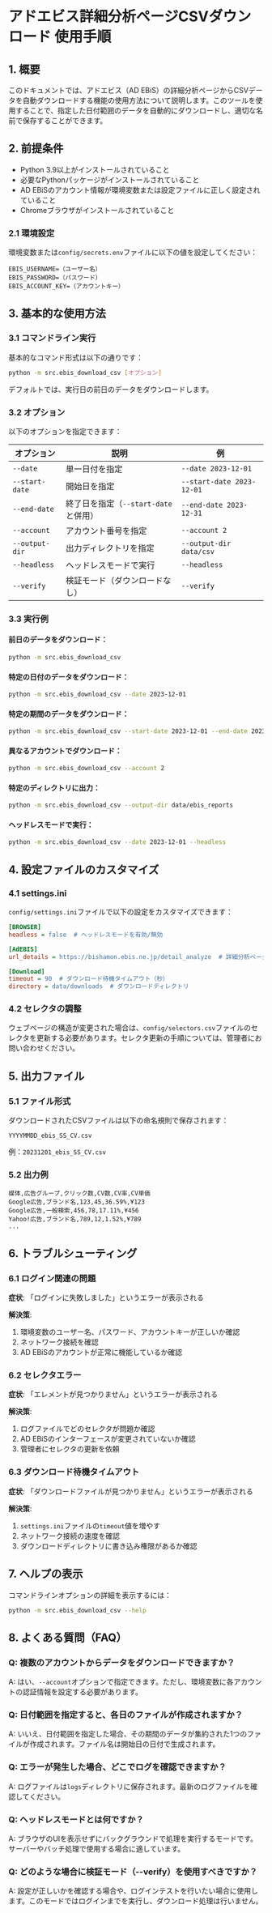 # アドエビス詳細分析ページCSVダウンロード 使用手順

## 1. 概要

このドキュメントでは、アドエビス（AD EBiS）の詳細分析ページからCSVデータを自動ダウンロードする機能の使用方法について説明します。このツールを使用することで、指定した日付範囲のデータを自動的にダウンロードし、適切な名前で保存することができます。

## 2. 前提条件

- Python 3.9以上がインストールされていること
- 必要なPythonパッケージがインストールされていること
- AD EBiSのアカウント情報が環境変数または設定ファイルに正しく設定されていること
- Chromeブラウザがインストールされていること

### 2.1 環境設定

環境変数または`config/secrets.env`ファイルに以下の値を設定してください：

```
EBIS_USERNAME=（ユーザー名）
EBIS_PASSWORD=（パスワード）
EBIS_ACCOUNT_KEY=（アカウントキー）
```

## 3. 基本的な使用方法

### 3.1 コマンドライン実行

基本的なコマンド形式は以下の通りです：

```bash
python -m src.ebis_download_csv [オプション]
```

デフォルトでは、実行日の前日のデータをダウンロードします。

### 3.2 オプション

以下のオプションを指定できます：

| オプション | 説明 | 例 |
|------------|------|-----|
| `--date` | 単一日付を指定 | `--date 2023-12-01` |
| `--start-date` | 開始日を指定 | `--start-date 2023-12-01` |
| `--end-date` | 終了日を指定（`--start-date`と併用） | `--end-date 2023-12-31` |
| `--account` | アカウント番号を指定 | `--account 2` |
| `--output-dir` | 出力ディレクトリを指定 | `--output-dir data/csv` |
| `--headless` | ヘッドレスモードで実行 | `--headless` |
| `--verify` | 検証モード（ダウンロードなし） | `--verify` |

### 3.3 実行例

#### 前日のデータをダウンロード：

```bash
python -m src.ebis_download_csv
```

#### 特定の日付のデータをダウンロード：

```bash
python -m src.ebis_download_csv --date 2023-12-01
```

#### 特定の期間のデータをダウンロード：

```bash
python -m src.ebis_download_csv --start-date 2023-12-01 --end-date 2023-12-31
```

#### 異なるアカウントでダウンロード：

```bash
python -m src.ebis_download_csv --account 2
```

#### 特定のディレクトリに出力：

```bash
python -m src.ebis_download_csv --output-dir data/ebis_reports
```

#### ヘッドレスモードで実行：

```bash
python -m src.ebis_download_csv --date 2023-12-01 --headless
```

## 4. 設定ファイルのカスタマイズ

### 4.1 settings.ini

`config/settings.ini`ファイルで以下の設定をカスタマイズできます：

```ini
[BROWSER]
headless = false  # ヘッドレスモードを有効/無効

[AdEBIS]
url_details = https://bishamon.ebis.ne.jp/detail_analyze  # 詳細分析ページのURL

[Download]
timeout = 90  # ダウンロード待機タイムアウト（秒）
directory = data/downloads  # ダウンロードディレクトリ
```

### 4.2 セレクタの調整

ウェブページの構造が変更された場合は、`config/selectors.csv`ファイルのセレクタを更新する必要があります。セレクタ更新の手順については、管理者にお問い合わせください。

## 5. 出力ファイル

### 5.1 ファイル形式

ダウンロードされたCSVファイルは以下の命名規則で保存されます：

```
YYYYMMDD_ebis_SS_CV.csv
```

例：`20231201_ebis_SS_CV.csv`

### 5.2 出力例

```csv
媒体,広告グループ,クリック数,CV数,CV率,CV単価
Google広告,ブランド名,123,45,36.59%,¥123
Google広告,一般検索,456,78,17.11%,¥456
Yahoo!広告,ブランド名,789,12,1.52%,¥789
...
```

## 6. トラブルシューティング

### 6.1 ログイン関連の問題

**症状**: 「ログインに失敗しました」というエラーが表示される

**解決策**:
1. 環境変数のユーザー名、パスワード、アカウントキーが正しいか確認
2. ネットワーク接続を確認
3. AD EBiSのアカウントが正常に機能しているか確認

### 6.2 セレクタエラー

**症状**: 「エレメントが見つかりません」というエラーが表示される

**解決策**:
1. ログファイルでどのセレクタが問題か確認
2. AD EBiSのインターフェースが変更されていないか確認
3. 管理者にセレクタの更新を依頼

### 6.3 ダウンロード待機タイムアウト

**症状**: 「ダウンロードファイルが見つかりません」というエラーが表示される

**解決策**:
1. `settings.ini`ファイルの`timeout`値を増やす
2. ネットワーク接続の速度を確認
3. ダウンロードディレクトリに書き込み権限があるか確認

## 7. ヘルプの表示

コマンドラインオプションの詳細を表示するには：

```bash
python -m src.ebis_download_csv --help
```

## 8. よくある質問（FAQ）

### Q: 複数のアカウントからデータをダウンロードできますか？
A: はい、`--account`オプションで指定できます。ただし、環境変数に各アカウントの認証情報を設定する必要があります。

### Q: 日付範囲を指定すると、各日のファイルが作成されますか？
A: いいえ、日付範囲を指定した場合、その期間のデータが集約された1つのファイルが作成されます。ファイル名は開始日の日付で生成されます。

### Q: エラーが発生した場合、どこでログを確認できますか？
A: ログファイルは`logs`ディレクトリに保存されます。最新のログファイルを確認してください。

### Q: ヘッドレスモードとは何ですか？
A: ブラウザのUIを表示せずにバックグラウンドで処理を実行するモードです。サーバーやバッチ処理で使用する場合に適しています。

### Q: どのような場合に検証モード（--verify）を使用すべきですか？
A: 設定が正しいかを確認する場合や、ログインテストを行いたい場合に使用します。このモードではログインまでを実行し、ダウンロード処理は行いません。 